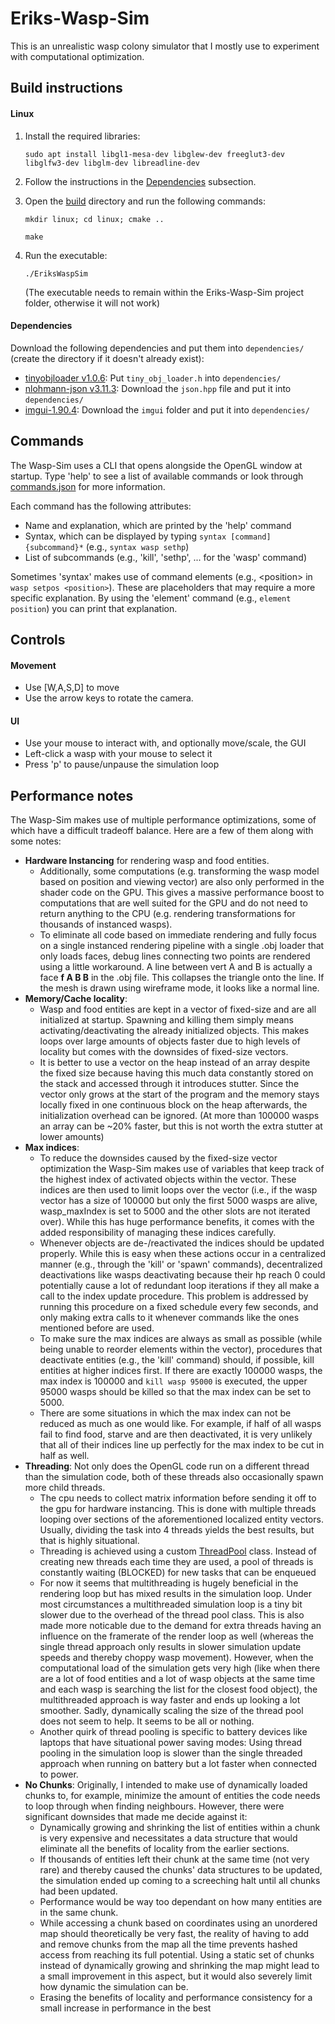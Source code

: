 # Eriks-Wasp-Sim
This is an unrealistic wasp colony simulator that I mostly use to experiment with computational optimization.

## Build instructions
#### Linux
1. Install the required libraries:
    ```
    sudo apt install libgl1-mesa-dev libglew-dev freeglut3-dev libglfw3-dev libglm-dev libreadline-dev
    ```

2. Follow the instructions in the [Dependencies](#Dependencies) subsection.
3. Open the [build](build) directory and run the following commands:
    ```
    mkdir linux; cd linux; cmake ..
    ```

    ```
    make
    ```

4. Run the executable:
    ```
    ./EriksWaspSim
    ```
    (The executable needs to remain within the Eriks-Wasp-Sim project folder, otherwise it will not work)

#### Dependencies
Download the following dependencies and put them into `dependencies/` (create the directory if it doesn't already exist):

- [tinyobjloader v1.0.6](https://github.com/tinyobjloader/tinyobjloader/releases/tag/v1.0.6): Put `tiny_obj_loader.h` into `dependencies/`
- [nlohmann-json v3.11.3](https://github.com/nlohmann/json/releases): Download the `json.hpp` file and put it into `dependencies/`
- [imgui-1.90.4](https://github.com/ocornut/imgui/releases/tag/v1.90.4): Download the `imgui` folder and put it into `dependencies/`

## Commands
The Wasp-Sim uses a CLI that opens alongside the OpenGL window at startup. Type 'help' to see a list of available commands or look through [commands.json](assets/commands/Commands.json) for more information.

Each command has the following attributes: 
- Name and explanation, which are printed by the 'help' command
- Syntax, which can be displayed by typing ```syntax [command] {subcommand}*``` (e.g., ```syntax wasp sethp```)
- List of subcommands (e.g., 'kill', 'sethp', ... for the 'wasp' command)

Sometimes 'syntax' makes use of command elements (e.g., \<position\> in ```wasp setpos <position>```). These are placeholders that may require a more specific explanation.
By using the 'element' command (e.g., ```element position```) you can print that explanation.

## Controls
#### Movement
- Use [W,A,S,D] to move
- Use the arrow keys to rotate the camera.

#### UI
- Use your mouse to interact with, and optionally move/scale, the GUI
- Left-click a wasp with your mouse to select it
- Press 'p' to pause/unpause the simulation loop

## Performance notes
The Wasp-Sim makes use of multiple performance optimizations, some of which have a difficult tradeoff balance. Here are a few of them along with some notes:
* **Hardware Instancing** for rendering wasp and food entities.
  - Additionally, some computations (e.g. transforming the wasp model based on position and viewing vector) are also only performed in the shader code on the GPU. This
    gives a massive performance boost to computations that are well suited for the GPU and do not need to return anything to the CPU (e.g. rendering transformations for thousands of instanced wasps).
  - To eliminate all code based on immediate rendering and fully focus on a single instanced rendering pipeline with a single .obj loader that only loads faces, debug lines connecting two points are rendered using a little workaround.
    A line between vert A and B is actually a face **f A B B** in the .obj file. This collapses the triangle onto the line. If the mesh is drawn using wireframe mode, it looks like a normal line.
* **Memory/Cache locality**: 
  - Wasp and food entities are kept in a vector of fixed-size and are all initialized at startup. Spawning and killing them simply means activating/deactivating the already initialized objects.
  This makes loops over large amounts of objects faster due to high levels of locality but comes with the downsides of fixed-size vectors.
  - It is better to use a vector on the heap instead of an array despite the fixed size because having this much data constantly stored on the stack and accessed through it introduces stutter. 
  Since the vector only grows at the start of the program and the memory stays locally fixed in one continuous block on the heap afterwards, the initialization overhead can be ignored. 
  (At more than 100000 wasps an array can be ~20% faster, but this is not worth the extra stutter at lower amounts)
* **Max indices**:
  - To reduce the downsides caused by the fixed-size vector optimization the Wasp-Sim makes use of variables that keep track of the highest index of activated objects within the vector.
  These indices are then used to limit loops over the vector (i.e., if the wasp vector has a size of 100000 but only the first 5000 wasps are alive, wasp_maxIndex is set to 5000 and the other slots are not iterated over).
  While this has huge performance benefits, it comes with the added responsibility of managing these indices carefully.
  - Whenever objects are de-/reactivated the indices should be updated properly. While
  this is easy when these actions occur in a centralized manner (e.g., through the 'kill' or 'spawn' commands), decentralized deactivations like wasps deactivating because their hp reach 0 could potentially cause
  a lot of redundant loop iterations if they all make a call to the index update procedure. This problem is addressed by running this procedure on a fixed schedule every few seconds, and only making extra calls to it
  whenever commands like the ones mentioned before are used.
  - To make sure the max indices are always as small as possible (while being unable to reorder elements within the vector), procedures that deactivate entities (e.g., the 'kill' command) should, if possible,
    kill entities at higher indices first. If there are exactly 100000 wasps, the max index is 100000 and ```kill wasp 95000``` is executed, the upper 95000 wasps should be killed so that the max index can be set to 5000.
  - There are some situations in which the max index can not be reduced as much as one would like. For example, if half of all wasps fail to find food, starve and are then deactivated, it is very unlikely that all of their
    indices line up perfectly for the max index to be cut in half as well.
* **Threading**: Not only does the OpenGL code run on a different thread than the simulation code, both of these threads also occasionally spawn more child threads.
  - The cpu needs to collect matrix information before sending it off to the gpu for hardware instancing. This is done with multiple threads looping over sections of the aforementioned localized entity vectors.
    Usually, dividing the task into 4 threads yields the best results, but that is highly situational.
  - Threading is achieved using a custom [ThreadPool](src/util/ThreadPool.h) class. Instead of creating new threads each time they are used, a pool of threads is constantly waiting (BLOCKED) for new tasks
    that can be enqueued
  - For now it seems that multithreading is hugely beneficial in the rendering loop but has mixed results in the simulation loop. Under most circumstances a multithreaded simulation loop is a tiny bit slower due to the
    overhead of the thread pool class. This is also made more noticable due to the demand for extra threads having an influence on the framerate of the render loop as well (whereas the single thread approach only results in slower
    simulation update speeds and thereby choppy wasp movement). However, when the computational load of the simulation gets very high (like when there are a lot of food entities and a lot of wasp objects at the same time and
    each wasp is searching the list for the closest food object), the multithreaded approach is way faster and ends up looking a lot smoother. Sadly, dynamically scaling the size of the thread pool does not seem to help. It seems
    to be all or nothing.
  - Another quirk of thread pooling is specific to battery devices like laptops that have situational power saving modes: Using thread pooling in the simulation loop is slower than the single threaded approach when running on battery
    but a lot faster when connected to power.
* **No Chunks**: Originally, I intended to make use of dynamically loaded chunks to, for example, minimize the amount of entities the code needs to loop through when finding neighbours. However, there were significant downsides that made me
    decide against it:
  - Dynamically growing and shrinking the list of entities within a chunk is very expensive and necessitates a data structure that would eliminate all the benefits of locality from the earlier sections.
  - If thousands of entities left their chunk at the same time (not very rare) and thereby caused the chunks' data structures to be updated, the simulation ended up coming to a screeching halt until all chunks had been updated.
  - Performance would be way too dependant on how many entities are in the same chunk.
  - While accessing a chunk based on coordinates using an unordered map should theoretically be very fast, the reality of having to add and remove chunks from the map all the time prevents hashed access from reaching its full potential.
    Using a static set of chunks instead of dynamically growing and shrinking the map might lead to a small improvement in this aspect, but it would also severely limit how dynamic the simulation can be.
  - Erasing the benefits of locality and performance consistency for a small increase in performance in the best 

